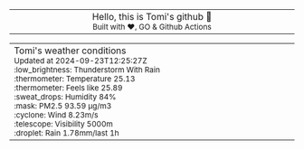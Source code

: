 
<div align="center">
<table>
<tbody>
<td align="center">
<img width="2000" height="0"><br>
Hello, this is Tomi's github 👋<br>
<sup>Built with ❤️, GO & Github Actions</sup><br>
<img width="2000" height="0">
</td>
</tbody>
</table>
</div>
<table>
<tbody>
<td align="left">
<img width="2000" height="0"><br>
Tomi's weather conditions<br>
<sup>Updated at 2024-09-23T12:25:27Z</sup><br>
<sup>:low_brightness: Thunderstorm With Rain</sup><br>
<sup>:thermometer: Temperature 25.13 </sup><br>
<sup>:thermometer: Feels like 25.89</sup><br>
<sup>:sweat_drops: Humidity 84%</sup><br>
<sup>:mask: PM2.5 93.59 μg/m3</sup><br>
<sup>:cyclone: Wind 8.23m/s </sup><br>
<sup>:telescope: Visibility 5000m </sup><br>
<sup>:droplet: Rain 1.78mm/last 1h </sup><br>
<img width="2000" height="0">
</td>
<td align="left">
<img width="2000" height="0"><br>
<br>
<img width="2000" height="0">
</td>
</tbody>
</table>
</div>
    